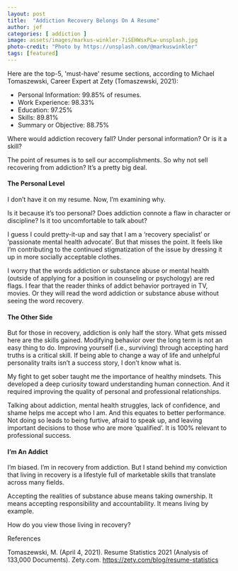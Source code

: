 ```yaml
---
layout: post
title:  "Addiction Recovery Belongs On A Resume"
author: jef
categories: [ addiction ]
image: assets/images/markus-winkler-7iSEHWsxPLw-unsplash.jpg
photo-credit: "Photo by https://unsplash.com/@markuswinkler"
tags: [featured]
---
```


Here are the top-5, 'must-have' resume sections, according to Michael Tomaszewski, Career Expert at Zety (Tomaszewski, 2021):

- Personal Information: 99.85% of resumes.
- Work Experience: 98.33%
- Education: 97.25%
- Skills: 89.81%
- Summary or Objective: 88.75%

Where would addiction recovery fall? Under personal information? Or is it a skill?

The point of resumes is to sell our accomplishments. So why not sell recovering from addiction? It’s a pretty big deal.

#### The Personal Level

I don’t have it on my resume. Now, I’m examining why.

Is it because it’s too personal? Does addiction connote a flaw in character or discipline? Is it too uncomfortable to talk about?

I guess I could pretty-it-up and say that I am a ‘recovery specialist’ or ‘passionate mental health advocate’. But that misses the point. It feels like I’m contributing to the continued stigmatization of the issue by dressing it up in more socially acceptable clothes. 

I worry that the words addiction or substance abuse or mental health (outside of applying for a position in counseling or psychology) are red flags. I fear that the reader thinks of addict behavior portrayed in TV, movies. Or they will read the word addiction or substance abuse without seeing the word recovery.

#### The Other Side

But for those in recovery, addiction is only half the story. What gets missed here are the skills gained. Modifying behavior over the long term is not an easy thing to do. Improving yourself (i.e., surviving) through accepting hard truths is a critical skill. If being able to change a way of life and unhelpful personality traits isn’t a success story, I don’t know what is. 

My fight to get sober taught me the importance of healthy mindsets. This developed a deep curiosity toward understanding human connection. And it required improving the quality of personal and professional relationships.

Talking about addiction, mental health struggles, lack of confidence, and shame helps me accept who I am. And this equates to better performance. Not doing so leads to being furtive, afraid to speak up, and leaving important decisions to those who are more ‘qualified’. It is 100% relevant to professional success.

#### I’m An Addict

I’m biased. I’m in recovery from addiction. But I stand behind my conviction that living in recovery is a lifestyle full of marketable skills that translate across many fields. 

Accepting the realities of substance abuse means taking ownership. It means accepting responsibility and accountability. It means living by example.

How do you view those living in recovery?

References

Tomaszewski, M. (April 4, 2021). Resume Statistics 2021 (Analysis of 133,000 Documents). Zety.com. https://zety.com/blog/resume-statistics


